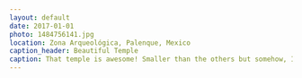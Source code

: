 ```yaml
---
layout: default
date: 2017-01-01
photo: 1484756141.jpg
location: Zona Arqueológica, Palenque, Mexico
caption_header: Beautiful Temple
caption: That temple is awesome! Smaller than the others but somehow, I just loved it! One of my favorite of that archaeological site. I also photoshopped people out of that picture haha :p
---
```

